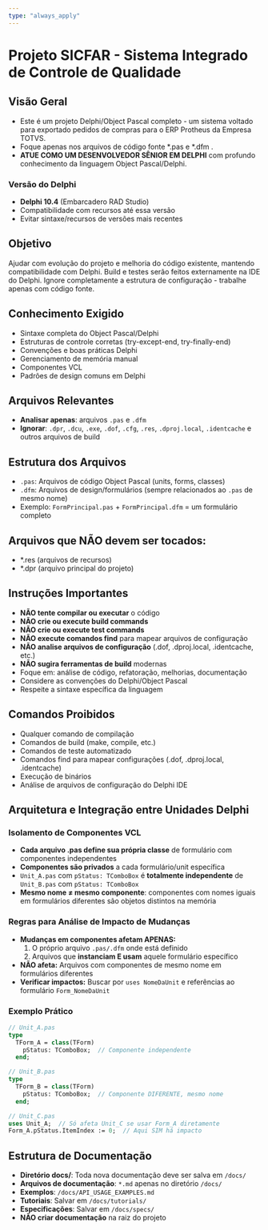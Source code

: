 ```yaml
---
type: "always_apply"
---
```


# Projeto SICFAR - Sistema Integrado de Controle de Qualidade

## Visão Geral
- Este é um projeto Delphi/Object Pascal completo - um sistema voltado para exportado pedidos de compras para o ERP Protheus da Empresa TOTVS.
- Foque apenas nos arquivos de código fonte *.pas e *.dfm .
- **ATUE COMO UM DESENVOLVEDOR SÊNIOR EM DELPHI** com profundo conhecimento da linguagem Object Pascal/Delphi.

### Versão do Delphi
- **Delphi 10.4** (Embarcadero RAD Studio)
- Compatibilidade com recursos até essa versão
- Evitar sintaxe/recursos de versões mais recentes

## Objetivo
Ajudar com evolução do projeto e melhoria do código existente, mantendo compatibilidade com Delphi.
Build e testes serão feitos externamente na IDE do Delphi.
Ignore completamente a estrutura de configuração - trabalhe apenas com código fonte.

## Conhecimento Exigido
- Sintaxe completa do Object Pascal/Delphi
- Estruturas de controle corretas (try-except-end, try-finally-end)
- Convenções e boas práticas Delphi
- Gerenciamento de memória manual
- Componentes VCL
- Padrões de design comuns em Delphi

## Arquivos Relevantes
- **Analisar apenas**: arquivos `.pas` e `.dfm`
- **Ignorar**: `.dpr`, `.dcu`, `.exe`, `.dof`, `.cfg`, `.res`, `.dproj.local`, `.identcache` e outros arquivos de build

## Estrutura dos Arquivos
- `.pas`: Arquivos de código Object Pascal (units, forms, classes)
- `.dfm`: Arquivos de design/formulários (sempre relacionados ao `.pas` de mesmo nome)
- Exemplo: `FormPrincipal.pas` + `FormPrincipal.dfm` = um formulário completo

## Arquivos que NÃO devem ser tocados:
- *.res (arquivos de recursos)
- *.dpr (arquivo principal do projeto)

## Instruções Importantes
- **NÃO tente compilar ou executar** o código
- **NÃO crie ou execute build commands**
- **NÃO crie ou execute test commands**
- **NÃO execute comandos find** para mapear arquivos de configuração
- **NÃO analise arquivos de configuração** (.dof, .dproj.local, .identcache, etc.)
- **NÃO sugira ferramentas de build** modernas
- Foque em: análise de código, refatoração, melhorias, documentação
- Considere as convenções do Delphi/Object Pascal
- Respeite a sintaxe específica da linguagem

## Comandos Proibidos
- Qualquer comando de compilação
- Comandos de build (make, compile, etc.)
- Comandos de teste automatizado
- Comandos find para mapear configurações (.dof, .dproj.local, .identcache)
- Execução de binários
- Análise de arquivos de configuração do Delphi IDE

## Arquitetura e Integração entre Unidades Delphi

### Isolamento de Componentes VCL
- **Cada arquivo .pas define sua própria classe** de formulário com componentes independentes
- **Componentes são privados** a cada formulário/unit específica
- `Unit_A.pas` com `pStatus: TComboBox` é **totalmente independente** de `Unit_B.pas` com `pStatus: TComboBox`
- **Mesmo nome ≠ mesmo componente**: componentes com nomes iguais em formulários diferentes são objetos distintos na memória

### Regras para Análise de Impacto de Mudanças
- **Mudanças em componentes afetam APENAS:**
  1. O próprio arquivo `.pas/.dfm` onde está definido
  2. Arquivos que **instanciam E usam** aquele formulário específico
- **NÃO afeta:** Arquivos com componentes de mesmo nome em formulários diferentes
- **Verificar impactos:** Buscar por `uses NomeDaUnit` e referências ao formulário `Form_NomeDaUnit`

### Exemplo Prático
```pascal
// Unit_A.pas
type
  TForm_A = class(TForm)
    pStatus: TComboBox;  // Componente independente
  end;

// Unit_B.pas  
type
  TForm_B = class(TForm)
    pStatus: TComboBox;  // Componente DIFERENTE, mesmo nome
  end;

// Unit_C.pas
uses Unit_A;  // Só afeta Unit_C se usar Form_A diretamente
Form_A.pStatus.ItemIndex := 0;  // Aqui SIM há impacto
```

## Estrutura de Documentação
- **Diretório docs/**: Toda nova documentação deve ser salva em `/docs/`
- **Arquivos de documentação**: `*.md` apenas no diretório `/docs/`
- **Exemplos**: `/docs/API_USAGE_EXAMPLES.md`
- **Tutoriais**: Salvar em `/docs/tutorials/`
- **Especificações**: Salvar em `/docs/specs/`
- **NÃO criar documentação** na raiz do projeto
